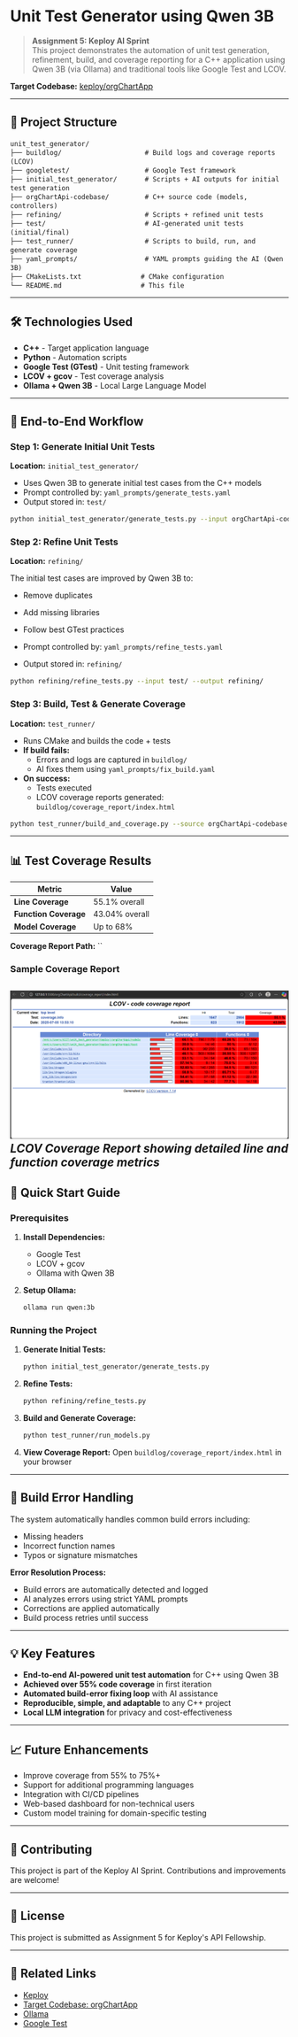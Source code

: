 # Unit Test Generator using Qwen 3B

> **Assignment 5: Keploy AI Sprint**  
> This project demonstrates the automation of unit test generation, refinement, build, and coverage reporting for a C++ application using Qwen 3B (via Ollama) and traditional tools like Google Test and LCOV.

**Target Codebase:** [keploy/orgChartApp](https://github.com/keploy/orgChartApi)

---

## 📁 Project Structure

```
unit_test_generator/
├── buildlog/                     # Build logs and coverage reports (LCOV)
├── googletest/                   # Google Test framework
├── initial_test_generator/       # Scripts + AI outputs for initial test generation
├── orgChartApi-codebase/         # C++ source code (models, controllers)
├── refining/                     # Scripts + refined unit tests
├── test/                         # AI-generated unit tests (initial/final)
├── test_runner/                  # Scripts to build, run, and generate coverage
├── yaml_prompts/                 # YAML prompts guiding the AI (Qwen 3B)
├── CMakeLists.txt               # CMake configuration
└── README.md                    # This file
```

---

## 🛠 Technologies Used

- **C++** - Target application language
- **Python** - Automation scripts
- **Google Test (GTest)** - Unit testing framework
- **LCOV + gcov** - Test coverage analysis
- **Ollama + Qwen 3B** - Local Large Language Model

---

## 🔄 End-to-End Workflow

### Step 1: Generate Initial Unit Tests
**Location:** `initial_test_generator/`

- Uses Qwen 3B to generate initial test cases from the C++ models
- Prompt controlled by: `yaml_prompts/generate_tests.yaml`
- Output stored in: `test/`

```bash
python initial_test_generator/generate_tests.py --input orgChartApi-codebase/models --output test/
```

### Step 2: Refine Unit Tests
**Location:** `refining/`

The initial test cases are improved by Qwen 3B to:
- Remove duplicates
- Add missing libraries
- Follow best GTest practices

- Prompt controlled by: `yaml_prompts/refine_tests.yaml`
- Output stored in: `refining/`

```bash
python refining/refine_tests.py --input test/ --output refining/
```

### Step 3: Build, Test & Generate Coverage
**Location:** `test_runner/`

- Runs CMake and builds the code + tests
- **If build fails:**
  - Errors and logs are captured in `buildlog/`
  - AI fixes them using `yaml_prompts/fix_build.yaml`
- **On success:**
  - Tests executed
  - LCOV coverage reports generated: `buildlog/coverage_report/index.html`

```bash
python test_runner/build_and_coverage.py --source orgChartApi-codebase --tests refining/
```

---

## 📊 Test Coverage Results

| Metric | Value |
|--------|-------|
| **Line Coverage** | 55.1% overall |
| **Function Coverage** | 43.04% overall |
| **Model Coverage** | Up to 68% |

**Coverage Report Path:** ``
### Sample Coverage Report
![Coverage Report Screenshot](coverage/Screenshot%202025-07-05%20163759.png)
*LCOV Coverage Report showing detailed line and function coverage metrics*
---

## 🚀 Quick Start Guide

### Prerequisites

1. **Install Dependencies:**
   - Google Test
   - LCOV + gcov
   - Ollama with Qwen 3B

2. **Setup Ollama:**
   ```bash
   ollama run qwen:3b
   ```

### Running the Project

1. **Generate Initial Tests:**
   ```bash
   python initial_test_generator/generate_tests.py
   ```

2. **Refine Tests:**
   ```bash
   python refining/refine_tests.py
   ```

3. **Build and Generate Coverage:**
   ```bash
   python test_runner/run_models.py
   ```

4. **View Coverage Report:**
   Open `buildlog/coverage_report/index.html` in your browser

---

## 🔧 Build Error Handling

The system automatically handles common build errors including:
- Missing headers
- Incorrect function names
- Typos or signature mismatches

**Error Resolution Process:**
- Build errors are automatically detected and logged
- AI analyzes errors using strict YAML prompts
- Corrections are applied automatically
- Build process retries until success

---

## 💡 Key Features

- **End-to-end AI-powered unit test automation** for C++ using Qwen 3B
- **Achieved over 55% code coverage** in first iteration
- **Automated build-error fixing loop** with AI assistance
- **Reproducible, simple, and adaptable** to any C++ project
- **Local LLM integration** for privacy and cost-effectiveness

---

## 📈 Future Enhancements

- Improve coverage from 55% to 75%+
- Support for additional programming languages
- Integration with CI/CD pipelines
- Web-based dashboard for non-technical users
- Custom model training for domain-specific testing

---

## 🤝 Contributing

This project is part of the Keploy AI Sprint. Contributions and improvements are welcome!

---

## 📄 License

This project is submitted as Assignment 5 for Keploy's API Fellowship.

---

## 🔗 Related Links

- [Keploy](https://keploy.io/)
- [Target Codebase: orgChartApp](https://github.com/keploy/orgChartApp)
- [Ollama](https://ollama.ai/)
- [Google Test](https://github.com/google/googletest)